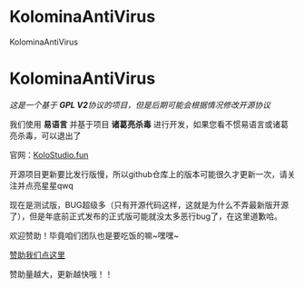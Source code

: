 # KolominaAntiVirus
KolominaAntiVirus
# KolominaAntiVirus
*这是一个基于 **GPL V2**协议的项目，但是后期可能会根据情况修改开源协议*

我们使用 **易语言** 并基于项目 **诸葛亮杀毒** 进行开发，如果您看不惯易语言或诸葛亮杀毒，可以退出了

官网：[KoloStudio.fun](kolostudio.fun)

开源项目更新要比发行版慢，所以github仓库上的版本可能很久才更新一次，请关注并点亮星星qwq

现在是测试版，BUG超级多（只有开源代码这样，这就是为什么不弄最新版开源了），但是年底前正式发布的正式版可能就没太多恶行bug了，在这里道歉哈。

欢迎赞助！毕竟咱们团队也是要吃饭的嘛~嘿嘿~

[赞助我们点这里](https://afdian.net/a/KolominaStudio?tab=home)

赞助量越大，更新越快哦！！
